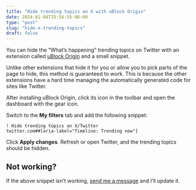 ```yaml
---
title: "Hide trending topics on X with uBlock Origin"
date: 2024-01-04T15:56:55-06:00
type: "post"
slug: "hide-x-trending-topics"
draft: false
---
```


You can hide the “What’s happening” trending topics on Twitter with an extension called [uBlock Origin](https://ublockorigin.com/) and a small snippet.

Unlike other extensions that hide it for you or allow you to pick parts of the page to hide, this method is guaranteed to work. This is because the other extensions have a hard time managing the automatically generated code for sites like Twitter.

After installing uBlock Origin, click its icon in the toolbar and open the dashboard with the gear icon.

Switch to the **My filters** tab and add the following snippet:

```
! Hide trending topics on X/Twitter
twitter.com##[aria-label="Timeline: Trending now"]
```

Click **Apply changes**. Refresh or open Twitter, and the trending topics should be hidden.

## Not working?

If the above snippet isn’t working, [send me a message](https://johnjago.com/hi/) and I’ll update it.
